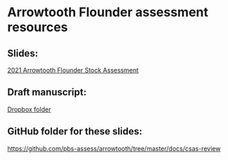# Arrowtooth Flounder assessment resources

## Slides:

[2021 Arrowtooth Flounder Stock Assessment](https://pbs-assess.github.io/arrowtooth/assessment-main.html)


## Draft manuscript:

[Dropbox folder](https://www.dropbox.com/s/h8jtykjyt4lyvxe/RPR_ArrowtoothSA_%2819-20Oct2022%29_Working_Paper_FOR_DISTRIBUTION_27Sep2022.pdf?dl=0)

## GitHub folder for these slides:

<https://github.com/pbs-assess/arrowtooth/tree/master/docs/csas-review>
